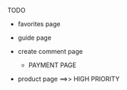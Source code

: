 TODO

 - favorites page

 - guide page

 - create comment page

	- PAYMENT PAGE

 - product page ==>> HIGH PRIORITY